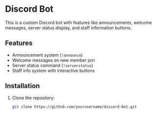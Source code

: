 # Discord Bot

This is a custom Discord bot with features like announcements, welcome messages, server status display, and staff information buttons.

## Features
- Announcement system (`!announce`)
- Welcome messages on new member join
- Server status command (`!serverstatus`)
- Staff info system with interactive buttons

## Installation

1. Clone the repository:
   ```bash
   git clone https://github.com/yourusername/discord-bot.git

